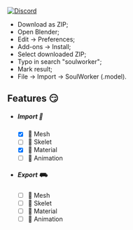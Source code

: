 [![Discord](https://img.shields.io/discord/606442027873206292?style=for-the-badge&label=Discor%20server)](http://discord.gg/SequFJP)

- Download as ZIP;
- Open Blender;
- Edit -> Preferences;
- Add-ons -> Install;
- Select downloaded ZIP;
- Typo in search "soulworker";
- Mark result;
- File -> Import -> SoulWorker (.model).

## Features 😏

- ##### Import 🚚

  - [x] 👾 Mesh
  - [ ] 👻 Skelet
  - [x] 🤡 Material
  - [ ] 💃 Animation

- ##### Export ⛟
  - [ ] 👾 Mesh
  - [ ] 👻 Skelet
  - [ ] 🤡 Material
  - [ ] 💃 Animation
